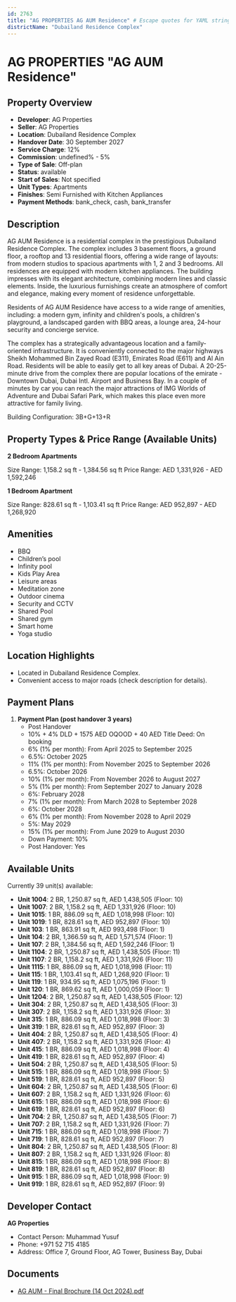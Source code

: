 ```yaml
---
id: 2763
title: "AG PROPERTIES AG AUM Residence" # Escape quotes for YAML string
districtName: "Dubailand Residence Complex"
---
```


# AG PROPERTIES "AG AUM Residence"

## Property Overview
- **Developer**: AG Properties
- **Seller**: AG Properties
- **Location**: Dubailand Residence Complex
- **Handover Date**: 30 September 2027
- **Service Charge**: 12%
- **Commission**: undefined% - 5%
- **Type of Sale**: Off-plan
- **Status**: available
- **Start of Sales**: Not specified
- **Unit Types**: Apartments
- **Finishes**: Semi Furnished with Kitchen Appliances
- **Payment Methods**: bank_check, cash, bank_transfer

## Description
AG AUM Residence is a residential complex in the prestigious Dubailand Residence Complex. The complex includes 3 basement floors, a ground floor, a rooftop and 13 residential floors, offering a wide range of layouts: from modern studios to spacious apartments with 1, 2 and 3 bedrooms. All residences are equipped with modern kitchen appliances. The building impresses with its elegant architecture, combining modern lines and classic elements. Inside, the luxurious furnishings create an atmosphere of comfort and elegance, making every moment of residence unforgettable.

Residents of AG AUM Residence have access to a wide range of amenities, including: a modern gym, infinity and children's pools, a children's playground, a landscaped garden with BBQ areas, a lounge area, 24-hour security and concierge service.

The complex has a strategically advantageous location and a family-oriented infrastructure. It is conveniently connected to the major highways Sheikh Mohammed Bin Zayed Road (E311), Emirates Road (E611) and Al Ain Road. Residents will be able to easily get to all key areas of Dubai. A 20-25-minute drive from the complex there are popular locations of the emirate - Downtown Dubai, Dubai Intl. Airport and Business Bay. In a couple of minutes by car you can reach the major attractions of IMG Worlds of Adventure and Dubai Safari Park, which makes this place even more attractive for family living.

Building Configuration: 3B+G+13+R

## Property Types & Price Range (Available Units)
**2 Bedroom Apartments**

Size Range: 1,158.2 sq ft - 1,384.56 sq ft
Price Range: AED 1,331,926 - AED 1,592,246

**1 Bedroom Apartment**

Size Range: 828.61 sq ft - 1,103.41 sq ft
Price Range: AED 952,897 - AED 1,268,920

## Amenities
- BBQ
- Children’s pool
- Infinity pool
- Kids Play Area
- Leisure areas
- Meditation zone
- Outdoor cinema
- Security and CCTV
- Shared Pool
- Shared gym
- Smart home
- Yoga studio

## Location Highlights
- Located in Dubailand Residence Complex.
- Convenient access to major roads (check description for details).

## Payment Plans
1. **Payment Plan (post handover 3 years)**
   - Post Handover
   - 10% + 4% DLD + 1575 AED OQOOD + 40 AED Title Deed: On booking
   - 6% (1% per month): From April 2025 to September 2025
   - 6.5%: October 2025
   - 11% (1% per month): From November 2025 to September 2026
   - 6.5%: October 2026
   - 10% (1% per month): From November 2026 to August 2027
   - 5% (1% per month): From September 2027 to January 2028
   - 6%: February 2028
   - 7% (1% per month): From March 2028 to September 2028
   - 6%: October 2028
   - 6% (1% per month): From November 2028 to April 2029
   - 5%: May 2029
   - 15% (1% per month): From June 2029 to August 2030
   - Down Payment: 10%
   - Post Handover: Yes

## Available Units
Currently 39 unit(s) available:
- **Unit 1004**: 2 BR, 1,250.87 sq ft, AED 1,438,505 (Floor: 10)
- **Unit 1007**: 2 BR, 1,158.2 sq ft, AED 1,331,926 (Floor: 10)
- **Unit 1015**: 1 BR, 886.09 sq ft, AED 1,018,998 (Floor: 10)
- **Unit 1019**: 1 BR, 828.61 sq ft, AED 952,897 (Floor: 10)
- **Unit 103**: 1 BR, 863.91 sq ft, AED 993,498 (Floor: 1)
- **Unit 104**: 2 BR, 1,366.59 sq ft, AED 1,571,574 (Floor: 1)
- **Unit 107**: 2 BR, 1,384.56 sq ft, AED 1,592,246 (Floor: 1)
- **Unit 1104**: 2 BR, 1,250.87 sq ft, AED 1,438,505 (Floor: 11)
- **Unit 1107**: 2 BR, 1,158.2 sq ft, AED 1,331,926 (Floor: 11)
- **Unit 1115**: 1 BR, 886.09 sq ft, AED 1,018,998 (Floor: 11)
- **Unit 115**: 1 BR, 1,103.41 sq ft, AED 1,268,920 (Floor: 1)
- **Unit 119**: 1 BR, 934.95 sq ft, AED 1,075,196 (Floor: 1)
- **Unit 120**: 1 BR, 869.62 sq ft, AED 1,000,059 (Floor: 1)
- **Unit 1204**: 2 BR, 1,250.87 sq ft, AED 1,438,505 (Floor: 12)
- **Unit 304**: 2 BR, 1,250.87 sq ft, AED 1,438,505 (Floor: 3)
- **Unit 307**: 2 BR, 1,158.2 sq ft, AED 1,331,926 (Floor: 3)
- **Unit 315**: 1 BR, 886.09 sq ft, AED 1,018,998 (Floor: 3)
- **Unit 319**: 1 BR, 828.61 sq ft, AED 952,897 (Floor: 3)
- **Unit 404**: 2 BR, 1,250.87 sq ft, AED 1,438,505 (Floor: 4)
- **Unit 407**: 2 BR, 1,158.2 sq ft, AED 1,331,926 (Floor: 4)
- **Unit 415**: 1 BR, 886.09 sq ft, AED 1,018,998 (Floor: 4)
- **Unit 419**: 1 BR, 828.61 sq ft, AED 952,897 (Floor: 4)
- **Unit 504**: 2 BR, 1,250.87 sq ft, AED 1,438,505 (Floor: 5)
- **Unit 515**: 1 BR, 886.09 sq ft, AED 1,018,998 (Floor: 5)
- **Unit 519**: 1 BR, 828.61 sq ft, AED 952,897 (Floor: 5)
- **Unit 604**: 2 BR, 1,250.87 sq ft, AED 1,438,505 (Floor: 6)
- **Unit 607**: 2 BR, 1,158.2 sq ft, AED 1,331,926 (Floor: 6)
- **Unit 615**: 1 BR, 886.09 sq ft, AED 1,018,998 (Floor: 6)
- **Unit 619**: 1 BR, 828.61 sq ft, AED 952,897 (Floor: 6)
- **Unit 704**: 2 BR, 1,250.87 sq ft, AED 1,438,505 (Floor: 7)
- **Unit 707**: 2 BR, 1,158.2 sq ft, AED 1,331,926 (Floor: 7)
- **Unit 715**: 1 BR, 886.09 sq ft, AED 1,018,998 (Floor: 7)
- **Unit 719**: 1 BR, 828.61 sq ft, AED 952,897 (Floor: 7)
- **Unit 804**: 2 BR, 1,250.87 sq ft, AED 1,438,505 (Floor: 8)
- **Unit 807**: 2 BR, 1,158.2 sq ft, AED 1,331,926 (Floor: 8)
- **Unit 815**: 1 BR, 886.09 sq ft, AED 1,018,998 (Floor: 8)
- **Unit 819**: 1 BR, 828.61 sq ft, AED 952,897 (Floor: 8)
- **Unit 915**: 1 BR, 886.09 sq ft, AED 1,018,998 (Floor: 9)
- **Unit 919**: 1 BR, 828.61 sq ft, AED 952,897 (Floor: 9)

## Developer Contact
**AG Properties**
- Contact Person: Muhammad Yusuf
- Phone: +971 52 715 4185
- Address: Office 7, Ground Floor, AG Tower, Business Bay, Dubai

## Documents
- [AG AUM - Final Brochure (14 Oct 2024).pdf](https://cdn.geniemap.net/2024/10/25/Tjrnz70hrwygY0xMNkT8fsclRCIK5QHkRJixroxz.pdf)
